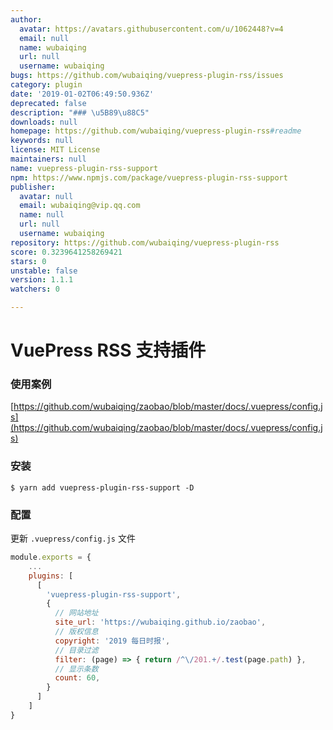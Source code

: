 ```yaml
---
author:
  avatar: https://avatars.githubusercontent.com/u/1062448?v=4
  email: null
  name: wubaiqing
  url: null
  username: wubaiqing
bugs: https://github.com/wubaiqing/vuepress-plugin-rss/issues
category: plugin
date: '2019-01-02T06:49:50.936Z'
deprecated: false
description: "### \u5B89\u88C5"
downloads: null
homepage: https://github.com/wubaiqing/vuepress-plugin-rss#readme
keywords: null
license: MIT License
maintainers: null
name: vuepress-plugin-rss-support
npm: https://www.npmjs.com/package/vuepress-plugin-rss-support
publisher:
  avatar: null
  email: wubaiqing@vip.qq.com
  name: null
  url: null
  username: wubaiqing
repository: https://github.com/wubaiqing/vuepress-plugin-rss
score: 0.3239641258269421
stars: 0
unstable: false
version: 1.1.1
watchers: 0

---
```


# VuePress RSS 支持插件

### 使用案例
[https://github.com/wubaiqing/zaobao/blob/master/docs/.vuepress/config.js](https://github.com/wubaiqing/zaobao/blob/master/docs/.vuepress/config.js)


### 安装

```shell
$ yarn add vuepress-plugin-rss-support -D
```

### 配置

更新 `.vuepress/config.js` 文件

```js
module.exports = {
    ...
    plugins: [
      [
        'vuepress-plugin-rss-support',
        {
          // 网站地址
          site_url: 'https://wubaiqing.github.io/zaobao',
          // 版权信息
          copyright: '2019 每日时报',
          // 目录过滤
          filter: (page) => { return /^\/201.+/.test(page.path) },
          // 显示条数
          count: 60,
        }
      ]
    ]
}
```
